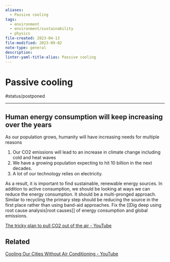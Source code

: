 ```yaml
---
aliases:
  - Passive cooling
tags:
  - environment
  - environment/sustainability
  - physics
file-created: 2023-04-13
file-modified: 2023-09-02
note-type: general
description: 
linter-yaml-title-alias: Passive cooling
---
```


# Passive cooling

#status/postponed

---

## Human energy consumption will keep increasing over the years

As our population grows, humanity will have increasing needs for multiple reasons
1. Our CO2 emissions will lead to an increase in climate change including cold and heat waves
2. We have a growing population expecting to hit 10 billion in the next decades.
3. A lot of our technology relies on electricity.

As a result, it is important to find sustainable, renewable energy sources. In addition to active consumption, we should be looking at ways we can reduce the energy consumption. It should be a multi-pronged approach. Similar to recycling the primary step should be reducing the source in the first place rather than using band-aid approaches. Fix the [[Dig deep using root cause analysis|root causes]] of energy consumption and global emissions.

[The tricky plan to pull CO2 out of the air - YouTube](https://www.youtube.com/watch?v=kfNr2zUDEZc)

## Related

[Cooling Our Cities Without Air Conditioning - YouTube](https://www.youtube.com/watch?v=XCAVWXHHnqg)
